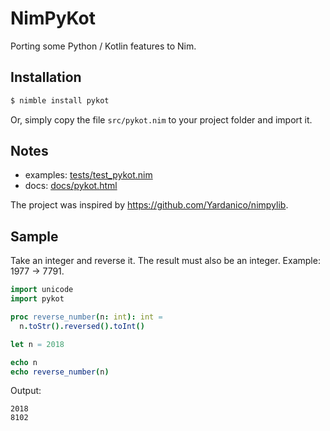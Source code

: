 NimPyKot
========

Porting some Python / Kotlin features to Nim.

Installation
------------

```bash
$ nimble install pykot
```

Or, simply copy the file `src/pykot.nim` to your project folder and import it.

Notes
-----

* examples: [tests/test_pykot.nim](tests/test_pykot.nim)
* docs: [docs/pykot.html](https://htmlpreview.github.io/?https://github.com/jabbalaci/nimpykot/blob/master/docs/pykot.html)

The project was inspired by <https://github.com/Yardanico/nimpylib>.

Sample
------

Take an integer and reverse it. The result must also be an integer.
Example: 1977 → 7791.

```nim
import unicode
import pykot

proc reverse_number(n: int): int =
  n.toStr().reversed().toInt()

let n = 2018

echo n
echo reverse_number(n)
```

Output:

```
2018
8102
```
